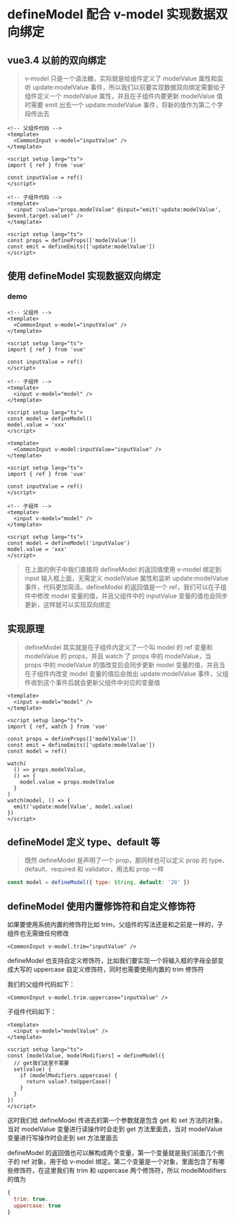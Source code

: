 # defineModel 配合 v-model 实现数据双向绑定 [](#definemodel配合v-model实现数据双向绑定)

## vue3.4 以前的双向绑定 [](#vue3.4以前的双向绑定)

> v-model 只是一个语法糖，实际就是给组件定义了 modelValue 属性和监听 update:modelValue 事件，所以我们以前要实现数据双向绑定需要给子组件定义一个 modelValue 属性，并且在子组件内要更新 modelValue 值时需要 emit 出去一个 update:modelValue 事件，将新的值作为第二个字段传出去

```vue
<!-- 父组件代码 -->
<template>
  <CommonInput v-model="inputValue" />
</template>

<script setup lang="ts">
import { ref } from 'vue'

const inputValue = ref()
</script>

<!-- 子组件代码 -->
<template>
  <input :value="props.modelValue" @input="emit('update:modelValue', $event.target.value)" />
</template>

<script setup lang="ts">
const props = defineProps(['modelValue'])
const emit = defineEmits(['update:modelValue'])
</script>
```

## 使用 defineModel 实现数据双向绑定 [](#使用definemodel实现数据双向绑定)

### demo

```vue
<!-- 父组件 -->
<template>
  <CommonInput v-model="inputValue" />
</template>

<script setup lang="ts">
import { ref } from 'vue'

const inputValue = ref()
</script>

<!-- 子组件 -->
<template>
  <input v-model="model" />
</template>

<script setup lang="ts">
const model = defineModel()
model.value = 'xxx'
</script>
```

```vue
<template>
  <CommonInput v-model:inputValue="inputValue" />
</template>

<script setup lang="ts">
import { ref } from 'vue'

const inputValue = ref()
</script>

<!-- 子组件 -->
<template>
  <input v-model="model" />
</template>

<script setup lang="ts">
const model = defineModel('inputValue')
model.value = 'xxx'
</script>
```

> 在上面的例子中我们直接将 defineModel 的返回值使用 v-model 绑定到 input 输入框上面，无需定义 modelValue 属性和监听 update:modelValue 事件，代码更加简洁。defineModel 的返回值是一个 ref，我们可以在子组件中修改 model 变量的值，并且父组件中的 inputValue 变量的值也会同步更新，这样就可以实现双向绑定

## 实现原理 [](#实现原理)

> defineModel 其实就是在子组件内定义了一个叫 model 的 ref 变量和 modelValue 的 props，并且 watch 了 props 中的 modelValue，当 props 中的 modelValue 的值改变后会同步更新 model 变量的值，并且当在子组件内改变 model 变量的值后会抛出 update:modelValue 事件，父组件收到这个事件后就会更新父组件中对应的变量值

```vue
<template>
  <input v-model="model" />
</template>

<script setup lang="ts">
import { ref, watch } from 'vue'

const props = defineProps(['modelValue'])
const emit = defineEmits(['update:modelValue'])
const model = ref()

watch(
  () => props.modelValue,
  () => {
    model.value = props.modelValue
  }
)
watch(model, () => {
  emit('update:modelValue', model.value)
})
</script>
```

## defineModel 定义 type、default 等 [](#definemodel定义typedefault等)

> 既然 defineModel 是声明了一个 prop，那同样也可以定义 prop 的 type、default、required 和 validator，用法和 prop 一样

```js
const model = defineModel({ type: String, default: '20' })
```

## defineModel 使用内置修饰符和自定义修饰符[](#definemodel使用内置修饰符和自定义修饰符)

如果要使用系统内置的修饰符比如 trim，父组件的写法还是和之前是一样的，子组件也无需做任何修改

```template
<CommonInput v-model.trim="inputValue" />
```

defineModel 也支持自定义修饰符，比如我们要实现一个将输入框的字母全部变成大写的 uppercase 自定义修饰符，同时也需要使用内置的 trim 修饰符

我们的父组件代码如下：

```template
<CommonInput v-model.trim.uppercase="inputValue" />
```

子组件代码如下：

```vue
<template>
  <input v-model="modelValue" />
</template>

<script setup lang="ts">
const [modelValue, modelModifiers] = defineModel({
  // get我们这里不需要
  set(value) {
    if (modelModifiers.uppercase) {
      return value?.toUpperCase()
    }
  }
})
</script>
```

这时我们给 defineModel 传进去的第一个参数就是包含 get 和 set 方法的对象，当对 modelValue 变量进行读操作时会走到 get 方法里面去，当对 modelValue 变量进行写操作时会走到 set 方法里面去

defineModel 的返回值也可以解构成两个变量，第一个变量就是我们前面几个例子的 ref 对象，用于给 v-model 绑定。第二个变量是一个对象，里面包含了有哪些修饰符，在这里我们有 trim 和 uppercase 两个修饰符，所以 modelModifiers 的值为

```js
{
  trim: true,
  uppercase: true
}
```
